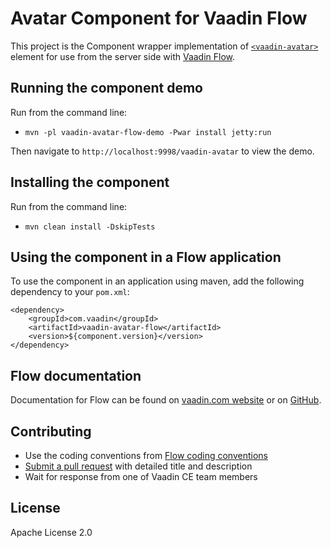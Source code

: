 # Avatar Component for Vaadin Flow

This project is the Component wrapper implementation of [`<vaadin-avatar>`](https://github.com/vaadin/vaadin-avatar)
element for use from the server side with [Vaadin Flow](https://github.com/vaadin/flow).

## Running the component demo
Run from the command line:
- `mvn -pl vaadin-avatar-flow-demo -Pwar install jetty:run`

Then navigate to `http://localhost:9998/vaadin-avatar` to view the demo.

## Installing the component
Run from the command line:
- `mvn clean install -DskipTests`

## Using the component in a Flow application
To use the component in an application using maven,
add the following dependency to your `pom.xml`:
```
<dependency>
    <groupId>com.vaadin</groupId>
    <artifactId>vaadin-avatar-flow</artifactId>
    <version>${component.version}</version>
</dependency>
```

## Flow documentation
Documentation for Flow can be found on [vaadin.com website](https://vaadin.com/docs/v14/flow/Overview.html) or on [GitHub](https://github.com/vaadin/flow-and-components-documentation/blob/master/documentation/Overview.asciidoc).

## Contributing
- Use the coding conventions from [Flow coding conventions](https://github.com/vaadin/flow/tree/master/eclipse)
- [Submit a pull request](https://www.digitalocean.com/community/tutorials/how-to-create-a-pull-request-on-github)
  with detailed title and description
- Wait for response from one of Vaadin CE team members

## License
Apache License 2.0
